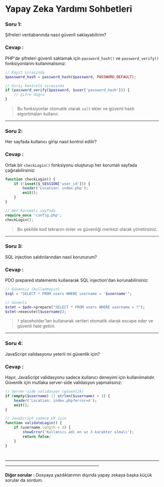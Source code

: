 
# Yapay Zeka Yardımı Sohbetleri

### Soru 1: <br>
Şifreleri veritabanında nasıl güvenli saklayabilirim?

### **Cevap :** <br>
PHP'de şifreleri güvenli saklamak için `password_hash()` ve `password_verify()` fonksiyonlarını kullanmalısınız:

```php
// Kayıt sırasında
$password_hash = password_hash($password, PASSWORD_DEFAULT);

// Giriş kontrolü sırasında  
if (password_verify($password, $user['password_hash'])) {
    // Şifre doğru
}
```

> Bu fonksiyonlar otomatik olarak `salt` ekler ve güvenli hash algoritmaları kullanır.

---

### **Soru 2:** <br>
Her sayfada kullanıcı girişi nasıl kontrol edilir?

### **Cevap :** <br>
Ortak bir `checkLogin()` fonksiyonu oluşturup her korumalı sayfada çağırabilirsiniz:

```php
function checkLogin() {
    if (!isset($_SESSION['user_id'])) {
        header('Location: index.php');
        exit();
    }
}

// Her korumalı sayfada
require_once 'config.php';
checkLogin();
```

> Bu şekilde kod tekrarını önler ve güvenliği merkezi olarak yönetirsiniz.

---

### Soru 3: <br>
SQL injection saldırılarından nasıl korunurum?

### **Cevap :** <br>
PDO prepared statements kullanarak SQL injection'dan korunabilirsiniz:

```php
// Güvensiz (kullanmayın)
$sql = "SELECT * FROM users WHERE username = '$username'";

// Güvenli
$stmt = $pdo->prepare("SELECT * FROM users WHERE username = ?");
$stmt->execute([$username]);
```

> `?` placeholder'ları kullanarak verileri otomatik olarak escape eder ve güvenli hale getirir.

---

### Soru 4: <br>
JavaScript validasyonu yeterli mi güvenlik için?

### **Cevap :** <br>
Hayır, JavaScript validasyonu sadece kullanıcı deneyimi için kullanılmalıdır. Güvenlik için mutlaka server-side validasyon yapmalısınız:

```php
// Server-side validasyon (güvenlik)
if (empty($username) || strlen($username) < 3) {
    header('Location: index.php?error=4');
    exit();
}
```

```javascript
// JavaScript sadece UX için
function validateLogin() {
    if (username.length < 3) {
        showError('Kullanıcı adı en az 3 karakter olmalı');
        return false;
    }
}
```

<br>——————————————————————————————————————————————————————————<br>

**Diğer sorular :**
Dosyaya yazdıklarımın dışında yapay zekaya başka küçük sorular da sordum.

